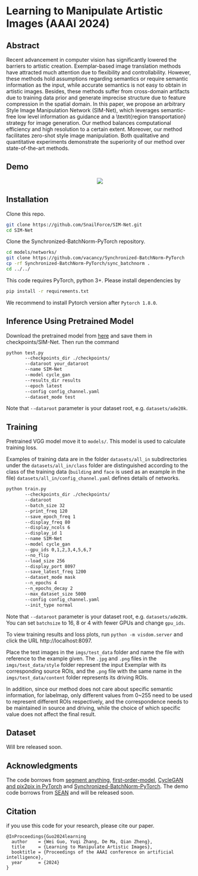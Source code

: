 # Learning to Manipulate Artistic Images (AAAI 2024)

## Abstract
Recent advancement in computer vision has significantly lowered the barriers to artistic creation. Exemplar-based image translation methods have attracted much attention due to flexibility and controllability. However, these methods hold assumptions regarding semantics or require semantic information as the input, while accurate semantics is not easy to obtain in artistic images. Besides, these methods suffer from cross-domain artifacts due to training data prior and generate imprecise structure due to feature compression in the spatial domain. In this paper, we propose an arbitrary Style Image Manipulation Network (SIM-Net), which leverages semantic-free low level information as guidance and a \textit{region transportation} strategy for image generation. Our method balances computational efficiency and high resolution to a certain extent. Moreover, our method facilitates zero-shot style image manipulation. Both qualitative and quantitative experiments demonstrate the superiority of our method over state-of-the-art methods.

## Demo

<!-- ![Demo](imgs/demo.gif) -->
<p align="center">
  <img src="./demo.gif">
</p>

## Installation

Clone this repo.
```bash
git clone https://github.com/SnailForce/SIM-Net.git
cd SIM-Net
``` 

Clone the Synchronized-BatchNorm-PyTorch repository.
```bash
cd models/networks/
git clone https://github.com/vacancy/Synchronized-BatchNorm-PyTorch
cp -rf Synchronized-BatchNorm-PyTorch/sync_batchnorm .
cd ../../
```

This code requires PyTorch, python 3+. Please install dependencies by
``` bash
pip install -r requirements.txt
```
We recommend to install Pytorch version after `Pytorch 1.8.0`.

## Inference Using Pretrained Model

Download the pretrained model from [here]() and save them in checkpoints/SIM-Net. Then run the command
``` bash
python test.py 
       --checkpoints_dir ./checkpoints/ 
       --dataroot your_dataroot
       --name SIM-Net 
       --model cycle_gan 
       --results_dir results 
       --epoch latest 
       --config config_channel.yaml 
       --dataset_mode test
```
Note that `--dataroot` parameter is your dataset root, e.g. `datasets/ade20k`.

## Training

Pretrained VGG model move it to `models/`. This model is used to calculate training loss.

Examples of training data are in the folder `datasets/all_in`
subdirectories under the `datasets/all_in/class` folder are distinguished according to the class of the training data (`building` and `face` is used as an example in the file) 
`datasets/all_in/config_channel.yaml` defines details of networks.

```bash
python train.py 
       --checkpoints_dir ./checkpoints/ 
       --dataroot
       --batch_size 32 
       --print_freq 120 
       --save_epoch_freq 1 
       --display_freq 80 
       --display_ncols 6 
       --display_id 1 
       --name SIM-Net 
       --model cycle_gan
       --gpu_ids 0,1,2,3,4,5,6,7 
       --no_flip 
       --load_size 256 
       --display_port 8097 
       --save_latest_freq 1200 
       --dataset_mode mask 
       --n_epochs 4  
       --n_epochs_decay 2  
       --max_dataset_size 5000 
       --config config_channel.yaml  
       --init_type normal
```

Note that `--dataroot` parameter is your dataset root, e.g. `datasets/ade20k`.
You can set `batchsize` to 16, 8 or 4 with fewer GPUs and change `gpu_ids`.

To view training results and loss plots, run `python -m visdom.server` and click the URL http://localhost:8097.

Place the test images in the `imgs/test_data` folder and name the file with reference to the example given. 
The `.jpg` and `.png` files in the `imgs/test_data/style` folder represent the input Exemplar with its corresponding source ROIs, and the `.png` file with the same name in the `imgs/test_data/content` folder represents its driving ROIs.

In addition, since our method does not care about specific semantic information, for labelmap, only different values from 0~255 need to be used to represent different ROIs respectively, and the correspondence needs to be maintained in source and driving, while the choice of which specific value does not affect the final result.

## Dataset
Will bre released soon.

## Acknowledgments
The code borrows from [segment anything](https://github.com/facebookresearch/segment-anything), [first-order-model](https://github.com/AliaksandrSiarohin/first-order-model), [CycleGAN and pix2pix in PyTorch](https://github.com/junyanz/pytorch-CycleGAN-and-pix2pix) and [Synchronized-BatchNorm-PyTorch](https://github.com/vacancy/Synchronized-BatchNorm-PyTorch).
The demo code borrows from [SEAN](https://github.com/ZPdesu/SEAN) and will be released soon.

## Citation

if you use this code for your research, please cite our paper.

```
@InProceedings{Guo2024learning
  author    = {Wei Guo, Yuqi Zhang, De Ma, Qian Zheng},
  title     = {Learning to Manipulate Artistic Images},
  booktitle = {Proceedings of the AAAI conference on artificial intelligence},
  year      = {2024}
}
```
